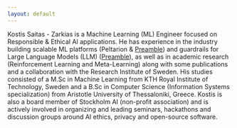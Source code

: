 ```yaml
---
layout: default
---
```


Kostis Saitas - Zarkias is a Machine Learning (ML) Εngineer focused on Responsible & Ethical AI applications. He has experience in the industry building scalable ML platforms (Peltarion & [Preamble](https://www.preamble.com/)) and guardrails for Large Language Models (LLM) ([Preamble](https://www.preamble.com/)), as well as in academic research (Reinforcement Learning and Meta-Learning) along with some publications and a collaboration with the Research Institute of Sweden. His studies consisted of a M.Sc in Machine Learning from KTH Royal Institute of Technology, Sweden and a B.Sc in Computer Science (Information Systems specialization) from Aristotle University of Thessaloniki, Greece. Kostis is also a board member of Stockholm AI (non-profit association) and is actively involved in organizing and leading seminars, hackathons and discussion groups around AI ethics, privacy and open-source software.
